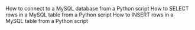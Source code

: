 How to connect to a MySQL database from a Python script
How to SELECT rows in a MySQL table from a Python script
How to INSERT rows in a MySQL table from a Python script
